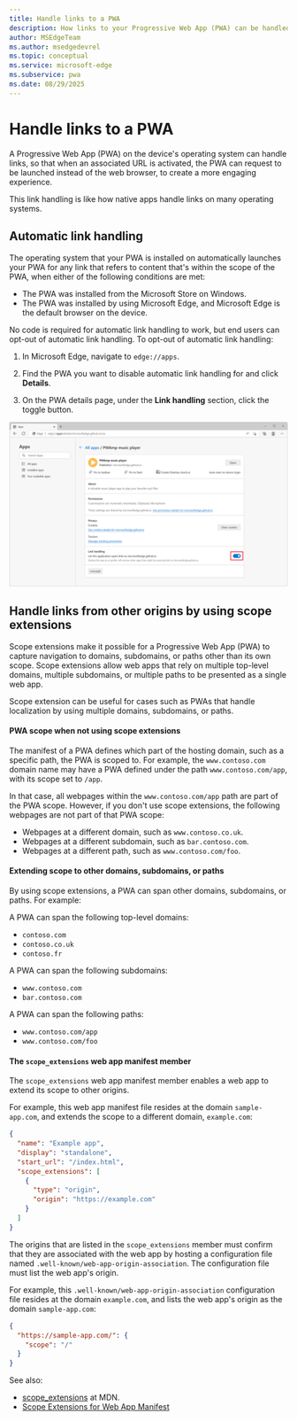 ```yaml
---
title: Handle links to a PWA
description: How links to your Progressive Web App (PWA) can be handled by your app rather than by the web browser.
author: MSEdgeTeam
ms.author: msedgedevrel
ms.topic: conceptual
ms.service: microsoft-edge
ms.subservice: pwa
ms.date: 08/29/2025
---
```

# Handle links to a PWA

A Progressive Web App (PWA) on the device's operating system can handle links, so that when an associated URL is activated, the PWA can request to be launched instead of the web browser, to create a more engaging experience.

This link handling is like how native apps handle links on many operating systems.

<!--
link handling vs. url handling:
Although the present file name is handle-urls.md, this file was repurposed to cover link handling rather than URL handlers.
The PWA URL handlers feature was removed from Chromium.
See also [PWAs as URL Handlers](https://web.dev/pwa-url-handler/). todo: web.dev ok, or link to https://developer.mozilla.org?
-->


<!-- ====================================================================== -->
## Automatic link handling

The operating system that your PWA is installed on automatically launches your PWA for any link that refers to content that's within the scope of the PWA, when either of the following conditions are met:

* The PWA was installed from the Microsoft Store on Windows.
* The PWA was installed by using Microsoft Edge, and Microsoft Edge is the default browser on the device.

No code is required for automatic link handling to work, but end users can opt-out of automatic link handling. To opt-out of automatic link handling:

1. In Microsoft Edge, navigate to `edge://apps`.

1. Find the PWA you want to disable automatic link handling for and click **Details**.

1. On the PWA details page, under the **Link handling** section, click the toggle button.

![The edge://apps details page for the PWAmp music player app, showing where the link handling toggle button is](./handle-urls-images/link-handling-opt-out.png)


<!-- ====================================================================== -->
## Handle links from other origins by using scope extensions

Scope extensions make it possible for a Progressive Web App (PWA) to capture navigation to domains, subdomains, or paths other than its own scope.  Scope extensions allow web apps that rely on multiple top-level domains, multiple subdomains, or multiple paths to be presented as a single web app.

Scope extension can be useful for cases such as PWAs that handle localization by using multiple domains, subdomains, or paths.


<!-- ------------------------------ -->
#### PWA scope when not using scope extensions

The manifest of a PWA defines which part of the hosting domain, such as a specific path, the PWA is scoped to.  For example, the `www.contoso.com` domain name may have a PWA defined under the path `www.contoso.com/app`, with its scope set to `/app`.

In that case, all webpages within the `www.contoso.com/app` path are part of the PWA scope.  However, if you don't use scope extensions, the following webpages are not part of that PWA scope:

* Webpages at a different domain, such as `www.contoso.co.uk`.
* Webpages at a different subdomain, such as `bar.contoso.com`.
* Webpages at a different path, such as `www.contoso.com/foo`.


<!-- ------------------------------ -->
#### Extending scope to other domains, subdomains, or paths

By using scope extensions, a PWA can span other domains, subdomains, or paths.  For example:

A PWA can span the following top-level domains:
* `contoso.com`
* `contoso.co.uk`
* `contoso.fr`

A PWA can span the following subdomains:
* `www.contoso.com`
* `bar.contoso.com`

A PWA can span the following paths:
* `www.contoso.com/app`
* `www.contoso.com/foo`


<!-- ------------------------------ -->
#### The `scope_extensions` web app manifest member

The `scope_extensions` web app manifest member enables a web app to extend its scope to other origins.

For example, this web app manifest file resides at the domain `sample-app.com`, and extends the scope to a different domain, `example.com`:

```json
{
  "name": "Example app",
  "display": "standalone",
  "start_url": "/index.html",
  "scope_extensions": [
    {
      "type": "origin",
      "origin": "https://example.com"
    }
  ]
}
```

The origins that are listed in the `scope_extensions` member must confirm that they are associated with the web app by hosting a configuration file named `.well-known/web-app-origin-association`.  The configuration file must list the web app's origin.

For example, this `.well-known/web-app-origin-association` configuration file resides at the domain `example.com`, and lists the web app's origin as the domain `sample-app.com`:

```json
{
  "https://sample-app.com/": {
    "scope": "/"
  }
}
```

See also:
* [scope_extensions](https://developer.mozilla.org/docs/Web/Progressive_web_apps/Manifest/Reference/scope_extensions) at MDN.
* [Scope Extensions for Web App Manifest](https://github.com/WICG/manifest-incubations/blob/gh-pages/scope_extensions-explainer.md)
